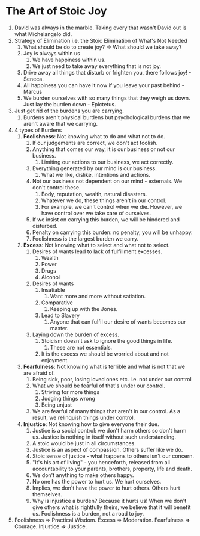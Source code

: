 # The Art of Stoic Joy

1. David was always in the marble. Taking every that wasn't David out is what Michelangelo did.
2. Strategy of Elimination i.e. the Stoic Elimination of What's Not Needed 
   1. What should be do to create joy? -> What should we take away?
   2. Joy is always within us
      1. We have happiness within us.
      2. We just need to take away everything that is not joy.
   3. Drive away all things that disturb or frighten you, there follows joy! - Seneca.
   4. All happiness you can have it now if you leave your past behind - Marcus
   5. We burden ourselves with so many things that they weigh us down. Just lay the burden down - Epictetus.
3. Just get rid of the burdens you are carrying.
   1. Burdens aren't physical burdens but psychological burdens that we aren't aware that we carrying.
4. 4 types of Burdens
   1. __Foolishness__: Not knowing what to do and what not to do.
      1. If our judgements are correct, we don't act foolish.
      2. Anything that comes our way, it is our business or not our business.
         1. Limiting our actions to our business, we act correctly.
      3. Everything generated by our mind is our business.
         1. What we like, dislike, intentions and actions.
      4. Not our business not dependent on our mind - externals. We don't control these.
         1. Body, reputation, wealth, natural disasters.
         2. Whatever we do, these things aren't in our control.
         3. For example, we can't control when we die. However, we have control over we take care of ourselves.
      5. If we insist on carrying this burden, we will be hindered and disturbed. 
      6. Penalty on carrying this burden: no penalty, you will be unhappy.
      7. Foolishness is the largest burden we carry.
   2. __Excess__: Not knowing what to select and what not to select.
      1. Desires of wants lead to lack of fulfillment excesses.
         1. Wealth
         2. Power
         3. Drugs
         4. Alcohol
      2. Desires of wants
         1. Insatiable
            1. Want more and more without satiation.
         2. Comparative
            1. Keeping up with the Jones.
         3. Lead to Slavery
            1. Anyone that can fulfil our desire of wants becomes our master.
      3. Laying down the burden of excess. 
         1. Stoicism doesn't ask to ignore the good things in life. 
            1. These are not essentials. 
         2. It is the excess we should be worried about and not enjoyment.
   3. __Fearfulness__: Not knowing what is terrible and what is not that we are afraid of.
      1. Being sick, poor, losing loved ones etc. i.e. not under our control
      2. What we should be fearful of that's under our control.
         1. Striving for more things
         2. Judging things wrong
         3. Being unjust
      3. We are fearful of many things that aren't in our control. As a result, we relinquish things under control.
   4. __Injustice__: Not knowing how to give everyone their due.
      1. Justice is a social control: we don't harm others so don't harm us. Justice is nothing in itself without such understanding.
      2. A stoic would be just in all circumstances.
      3. Justice is an aspect of compassion. Others suffer like we do.
      4. Stoic sense of justice - what happens to others isn't our concern.
      5. "It's his art of living" - you henceforth, released from all accountability to your parents, brothers, property, life and death.
      6. We don't anything to make others happy. 
      7. No one has the power to hurt us. We hurt ourselves.
      8. Implies, we don't have the power to hurt others. Others hurt themselves.
      9. Why is injustice a burden? Because it hurts us! When we don't give others what is rightfully theirs, we believe that it will benefit us. Foolishness is a burden, not a road to joy.
5.  Foolishness => Practical Wisdom. Excess => Moderation. Fearfulness => Courage. Injustice => Justice.